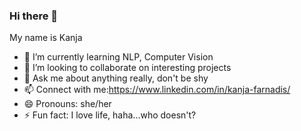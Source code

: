 ### Hi there 👋
My name is Kanja

- 🌱 I’m currently learning NLP, Computer Vision
- 👯 I’m looking to collaborate on interesting projects 
- 💬 Ask me about anything really, don't be shy
- 📫 Connect with me:https://www.linkedin.com/in/kanja-farnadis/               
- 😄 Pronouns: she/her
- ⚡ Fun fact: I love life, haha...who doesn't?
